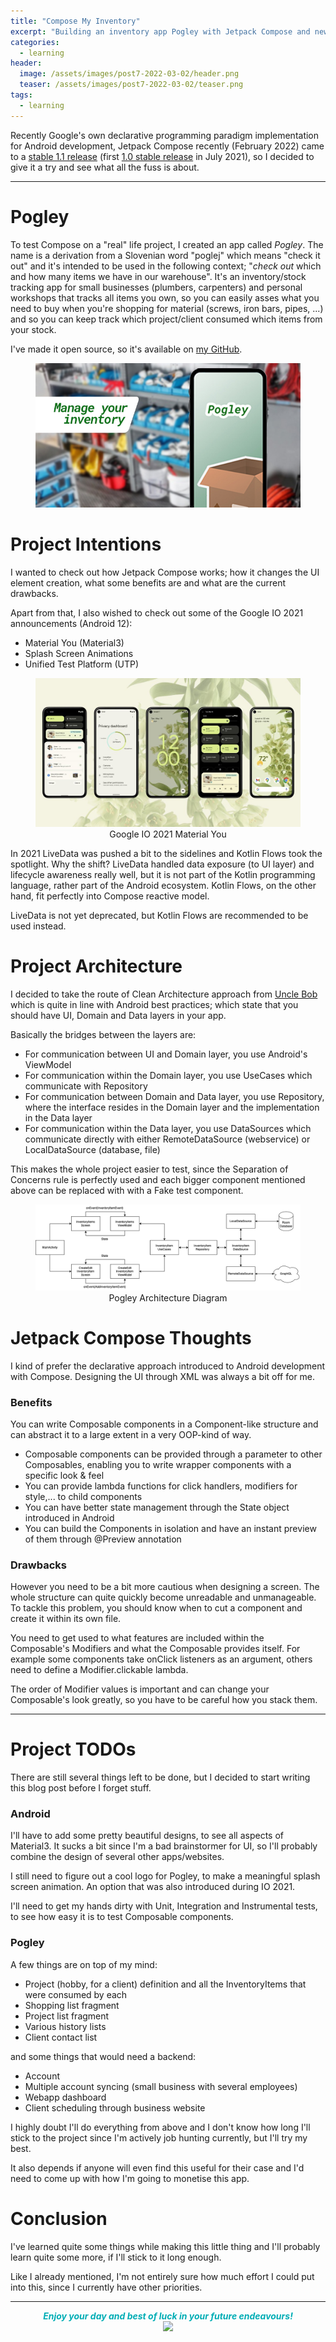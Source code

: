 ```yaml
---
title: "Compose My Inventory"
excerpt: "Building an inventory app Pogley with Jetpack Compose and newest Android development best practices."
categories:
  - learning
header:
  image: /assets/images/post7-2022-03-02/header.png
  teaser: /assets/images/post7-2022-03-02/teaser.png
tags:
  - learning
---
```


Recently Google's own declarative programming paradigm implementation for Android development, Jetpack Compose
recently (February 2022) came to a [stable 1.1 release](https://android-developers.googleblog.com/2022/02/jetpack-compose-11-now-stable.html) 
(first [1.0 stable release](https://android-developers.googleblog.com/2021/07/jetpack-compose-announcement.html) in July 2021), so I decided to give it a try and see what all the fuss is about.   

---

# Pogley

To test Compose on a "real" life project, I created an app called _Pogley_. 
The name is a derivation from a Slovenian word "poglej" which means "check it out" and it's intended to be used in
the following context; "_check out_ which and how many items we have in our warehouse".
It's an inventory/stock tracking app for small businesses (plumbers, carpenters) and personal workshops that tracks all items you own,
so you can easily asses what you need to buy when you're shopping for material (screws, iron bars, pipes, ...)
and so you can keep track which project/client consumed which items from your stock.

I've made it open source, so it's available on [my GitHub](https://github.com/mihanovak1024/pogley-android).

<figure class="align-center">
  <img src="/assets/images/post7-2022-03-02/pogley_mobile.jpg" alt="Pogley App">
</figure>   

# Project Intentions

I wanted to check out how Jetpack Compose works; how it changes the UI element creation, 
what some benefits are and what are the current drawbacks.

Apart from that, I also wished to check out some of the Google IO 2021 announcements (Android 12):
- Material You (Material3)
- Splash Screen Animations
- Unified Test Platform (UTP)

<figure class="align-center">
  <img src="/assets/images/post7-2022-03-02/googleio_material3.jpg" alt="Google IO 2021 Material You">
  <figcaption style="text-align:center">Google IO 2021 Material You</figcaption>
</figure>   

In 2021 LiveData was pushed a bit to the sidelines and Kotlin Flows took the spotlight. 
Why the shift? LiveData handled data exposure (to UI layer) and lifecycle awareness really well, 
but it is not part of the Kotlin programming language, rather part of the Android ecosystem. 
Kotlin Flows, on the other hand, fit perfectly into Compose reactive model.

LiveData is not yet deprecated, but Kotlin Flows are recommended to be used instead.

# Project Architecture

I decided to take the route of Clean Architecture approach from [Uncle Bob](https://en.wikipedia.org/wiki/Robert_C._Martin)
which is quite in line with Android best practices; which state that you should have UI, Domain and Data layers in your app.

Basically the bridges between the layers are:
- For communication between UI and Domain layer, you use Android's ViewModel
- For communication within the Domain layer, you use UseCases which communicate with Repository
- For communication between Domain and Data layer, you use Repository, where the interface resides in the Domain layer and the implementation in the Data layer
- For communication within the Data layer, you use DataSources which communicate directly with either RemoteDataSource (webservice) or LocalDataSource (database, file)

This makes the whole project easier to test, since the Separation of Concerns rule is perfectly used
and each bigger component mentioned above can be replaced with with a Fake test component.

<figure class="align-center">
  <a href="/assets/images/post7-2022-03-02/pogley_architecture.png"> <img src="/assets/images/post7-2022-03-02/pogley_architecture.png" alt="Pogley Architecture"> </a>
  <figcaption style="text-align:center">Pogley Architecture Diagram</figcaption>
</figure>         

# Jetpack Compose Thoughts

I kind of prefer the declarative approach introduced to Android development with Compose.
Designing the UI through XML was always a bit off for me.

### Benefits
You can write Composable components in a Component-like structure and can abstract it to a large extent
in a very OOP-kind of way. 
- Composable components can be provided through a parameter to other Composables, 
enabling you to write wrapper components with a specific look & feel
- You can provide lambda functions for click handlers, modifiers for style,... to child components
- You can have better state management through the State object introduced in Android
- You can build the Components in isolation and have an instant preview of them through @Preview annotation

### Drawbacks
However you need to be a bit more cautious when designing a screen. The whole structure can quite quickly become
unreadable and unmanageable. To tackle this problem, you should know when to cut a component and create it within its own file.

You need to get used to what features are included within the Composable's Modifiers and what the Composable provides itself.
For example some components take onClick listeners as an argument, others need to define a Modifier.clickable lambda.

The order of Modifier values is important and can change your Composable's look greatly, so you have to be careful how you stack them.

---

# Project TODOs

There are still several things left to be done, but I decided to start writing this blog post before I forget stuff. 

### Android       

I'll have to add some pretty beautiful designs, to see all aspects of Material3.
It sucks a bit since I'm a bad brainstormer for UI, so I'll probably combine the design of several other apps/websites.

I still need to figure out a cool logo for Pogley, to make a meaningful splash screen animation. 
An option that was also introduced during IO 2021.

I'll need to get my hands dirty with Unit, Integration and Instrumental tests, to see how easy it is to test Composable components.

### Pogley

A few things are on top of my mind:
- Project (hobby, for a client) definition and all the InventoryItems that were consumed by each
- Shopping list fragment
- Project list fragment
- Various history lists
- Client contact list

and some things that would need a backend:
- Account
- Multiple account syncing (small business with several employees)
- Webapp dashboard
- Client scheduling through business website

I highly doubt I'll do everything from above and I don't know how long I'll stick to the project
since I'm actively job hunting currently, but I'll try my best.

It also depends if anyone will even find this useful for their case and 
I'd need to come up with how I'm going to monetise this app.

# Conclusion
I've learned quite some things while making this little thing and I'll probably learn quite some more, 
if I'll stick to it long enough.

Like I already mentioned, I'm not entirely sure how much effort I could put into this, 
since I currently have other priorities.


--- 

<center style="color:#00adb5"><b><i>Enjoy your day and best of luck in your future endeavours!</i></b></center> 
<center><img width="450px" src="https://c.tenor.com/_NV1QH1Ct8IAAAAC/goodbye-harrypotter.gif"/></center>